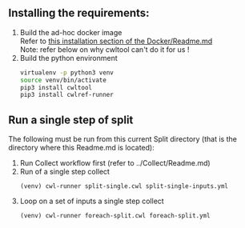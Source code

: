 ## Installing the requirements:
1. Build the ad-hoc docker image<br>
   Refer to [this installation section of the Docker/Readme.md](../../Docker/Readme.md#Installation)<br>
   Note: refer below on why cwltool can't do it for us !
2. Build the python environment 
   ```bash
   virtualenv -p python3 venv
   source venv/bin/activate
   pip3 install cwltool
   pip3 install cwlref-runner
   ```

## Run a single step of split
The following must be run from this current Split directory (that is the directory where this Readme.md is located):
 1. Run Collect workflow first (refer to ../Collect/Readme.md)
 1. Run of a single step collect
    ```
    (venv) cwl-runner split-single.cwl split-single-inputs.yml
    ```
 1. Loop on a set of inputs a single step collect
    ```
    (venv) cwl-runner foreach-split.cwl foreach-split.yml
    ```


